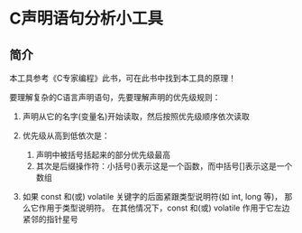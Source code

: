 # C声明语句分析小工具

## 简介

本工具参考《C专家编程》此书，可在此书中找到本工具的原理！

要理解复杂的C语言声明语句，先要理解声明的优先级规则：

  1. 声明从它的名字(变量名)开始读取，然后按照优先级顺序依次读取

  2. 优先级从高到低依次是：

     1. 声明中被括号括起来的部分优先级最高
	 2. 其次是后缀操作符：小括号()表示这是一个函数，而中括号[]表示这是一个数组

  3. 如果 const 和(或) volatile 关键字的后面紧跟类型说明符(如 int, long 等)，
     那么它作用于类型说明符。
	 在其他情况下，const 和(或) volatile 作用于它左边紧邻的指针星号
